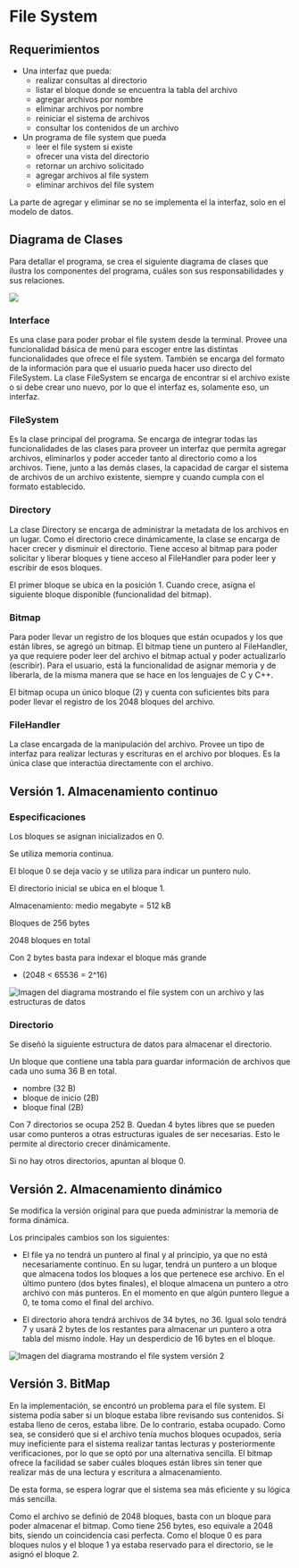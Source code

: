 # File System

## Requerimientos

- Una interfaz que pueda:
   - realizar consultas al directorio
   - listar el bloque donde se encuentra la tabla del archivo
   - agregar archivos por nombre
   - eliminar archivos por nombre
   - reiniciar el sistema de archivos
   - consultar los contenidos de un archivo
- Un programa de file system que pueda
   - leer el file system si existe
   - ofrecer una vista del directorio
   - retornar un archivo solicitado
   - agregar archivos al file system
   - eliminar archivos del file system

La parte de agregar y eliminar se no se implementa el la interfaz, solo en el
modelo de datos.

## Diagrama de Clases

Para detallar el programa, se crea el siguiente diagrama de clases que ilustra
los componentes del programa, cuáles son sus responsabilidades y sus relaciones.

![](./img/UML-FileSystem.drawio.png)

### Interface

Es una clase para poder probar el file system desde la terminal.
Provee una funcionalidad básica de menú para escoger entre
las distintas funcionalidades que ofrece el file system. También
se encarga del formato de la información para que el usuario
pueda hacer uso directo del FileSystem. La clase FileSystem
se encarga de encontrar si el archivo existe o si debe
crear uno nuevo, por lo que el interfaz es, solamente eso,
un interfaz.

### FileSystem

Es la clase principal del programa. Se encarga de integrar
todas las funcionalidades de las clases para proveer un interfaz
que permita agregar archivos, eliminarlos y poder acceder tanto
al directorio como a los archivos. Tiene, junto a las demás clases,
la capacidad de cargar el sistema de archivos de un archivo existente,
siempre y cuando cumpla con el formato establecido.

### Directory

La clase Directory se encarga de administrar la metadata de los
archivos en un lugar. Como el directorio crece dinámicamente,
la clase se encarga de hacer crecer y disminuír el directorio.
Tiene acceso al bitmap para poder solicitar y liberar bloques y
tiene acceso al FileHandler para poder leer y escribir de esos
bloques.

El primer bloque se ubica en la posición 1. Cuando crece, asigna
el siguiente bloque disponible (funcionalidad del bitmap).

### Bitmap

Para poder llevar un registro de los bloques que están ocupados
y los que están libres, se agregó un bitmap. El bitmap tiene
un puntero al FileHandler, ya que requiere poder leer del archivo
el bitmap actual y poder actualizarlo (escribir). Para el
usuario, está la funcionalidad de asignar memoria y de liberarla,
de la misma manera que se hace en los lenguajes de C y C++.

El bitmap ocupa un único bloque (2) y cuenta con suficientes
bits para poder llevar el registro de los 2048 bloques
del archivo.

### FileHandler

La clase encargada de la manipulación del archivo. Provee un tipo de interfaz
para realizar lecturas y escrituras en el archivo por bloques. Es la única clase que interactúa directamente con
el archivo.

## Versión 1. Almacenamiento continuo

### Especificaciones

Los bloques se asignan inicializados en 0.

Se utiliza memoria continua.

El bloque 0 se deja vacío y se utiliza para indicar un puntero nulo.

El directorio inicial se ubica en el bloque 1.

Almacenamiento: medio megabyte = 512 kB

Bloques de 256 bytes

2048 bloques en total

Con 2 bytes basta para indexar el bloque más grande
- (2048 < 65536 = 2^16)

![Imagen del diagrama mostrando el file system con un archivo y las estructuras de datos](./img/file_system_diagram.png)


### Directorio
Se diseñó la siguiente estructura de datos para almacenar el directorio.

Un bloque que contiene una tabla para guardar información de archivos que cada uno suma 36 B en total.
- nombre (32 B)
- bloque de inicio (2B)
- bloque final (2B)

Con 7 directorios se ocupa 252 B. Quedan 4 bytes libres que se pueden usar como punteros a otras estructuras iguales de ser necesarias. Esto le permite al directorio crecer dinámicamente.

Si no hay otros directorios, apuntan al bloque 0.

## Versión 2. Almacenamiento dinámico

Se modifica la versión original para que pueda administrar la memoria de forma
dinámica.

Los principales cambios son los siguientes:

- El file ya no tendrá un puntero al final y al principio, ya que no está
necesariamente contínuo. En su lugar, tendrá un puntero a un bloque que almacena
todos los bloques a los que pertenece ese archivo. En el último puntero (dos bytes
finales), el bloque almacena un puntero a otro archivo con más punteros. En el
momento en que algún puntero llegue a 0, te toma como el final del archivo.

- El directorio ahora tendrá archivos de 34 bytes, no 36. Igual solo tendrá 7
y usará 2 bytes de los restantes para almacenar un puntero a otra tabla del mismo
índole. Hay un desperdicio de 16 bytes en el bloque.

![Imagen del diagrama mostrando el file system versión 2](./img/file_system_2.png)

## Versión 3. BitMap

En la implementación, se encontró un problema para el file system. El sistema
podía saber si un bloque estaba libre revisando sus contenidos. Si estaba
lleno de ceros, estaba libre. De lo contrario, estaba ocupado. Como sea, se
consideró que si el archivo tenía muchos bloques ocupados, sería muy
ineficiente para el sistema realizar tantas lecturas y posteriormente verificaciones,
por lo que se optó por una alternativa sencilla. El bitmap ofrece la facilidad
se saber cuáles bloques están libres sin tener que realizar más de una lectura
y escritura a almacenamiento.

De esta forma, se espera lograr que el sistema sea más eficiente y su lógica
más sencilla.

Como el archivo se definió de 2048 bloques, basta con un bloque para poder almacenar
el bitmap. Como tiene 256 bytes, eso equivale a 2048 bits, siendo un coincidencia
casi perfecta. Como el bloque 0 es para bloques nulos y el bloque 1 ya estaba
reservado para el directorio, se le asignó el bloque 2.